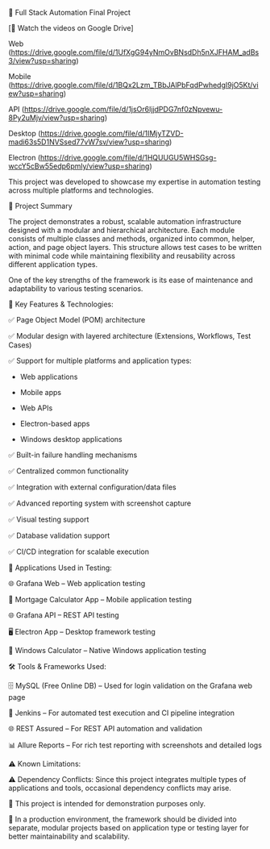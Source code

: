 🔧 Full Stack Automation Final Project

[🎥 Watch the videos on Google Drive]

Web (https://drive.google.com/file/d/1UfXgG94yNmOvBNsdDh5nXJFHAM_adBs3/view?usp=sharing)

Mobile (https://drive.google.com/file/d/1BQx2Lzm_TBbJAlPbFqdPwhedgI9jO5Kt/view?usp=sharing)

API (https://drive.google.com/file/d/1jsOr6IjjdPDG7nf0zNpvewu-8Py2uMjv/view?usp=sharing)

Desktop (https://drive.google.com/file/d/1IMjyTZVD-madi63s5D1NVSsed77vW7sv/view?usp=sharing)

Electron (https://drive.google.com/file/d/1HQUUGU5WHSGsg-wccY5cBw55edp6pmly/view?usp=sharing)








This project was developed to showcase my expertise in automation testing across multiple platforms and technologies.


📌 Project Summary

The project demonstrates a robust, scalable automation infrastructure designed with a modular and hierarchical architecture. Each module consists of multiple classes and methods, organized into common, helper, action, and page object layers. This structure allows test cases to be written with minimal code while maintaining flexibility and reusability across different application types.

One of the key strengths of the framework is its ease of maintenance and adaptability to various testing scenarios.

🧩 Key Features & Technologies:

✅ Page Object Model (POM) architecture

✅ Modular design with layered architecture (Extensions, Workflows, Test Cases)

✅ Support for multiple platforms and application types:

* Web applications

* Mobile apps

* Web APIs

* Electron-based apps

* Windows desktop applications

✅ Built-in failure handling mechanisms

✅ Centralized common functionality

✅ Integration with external configuration/data files

✅ Advanced reporting system with screenshot capture

✅ Visual testing support

✅ Database validation support

✅ CI/CD integration for scalable execution

🧪 Applications Used in Testing:

🌐 Grafana Web – Web application testing

📱 Mortgage Calculator App – Mobile application testing

🌐 Grafana API – REST API testing

🖥️ Electron App – Desktop framework testing

🧮 Windows Calculator – Native Windows application testing

🛠 Tools & Frameworks Used:

🗄️ MySQL (Free Online DB) – Used for login validation on the Grafana web page

🔧 Jenkins – For automated test execution and CI pipeline integration

🌐 REST Assured – For REST API automation and validation

📊 Allure Reports – For rich test reporting with screenshots and detailed logs

⚠ Known Limitations:

⚠ Dependency Conflicts: Since this project integrates multiple types of applications and tools, occasional dependency conflicts may arise.

🧪 This project is intended for demonstration purposes only.

🧩 In a production environment, the framework should be divided into separate, modular projects based on application type or testing layer for better maintainability and scalability.

